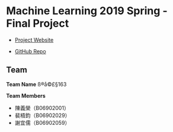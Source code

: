 # Machine Learning 2019 Spring - Final Project

-   [Project Website](https://learner.csie.ntu.edu.tw/judge/ml19spring)

-   [GitHub Repo](https://github.com/jimpei8989/ML_Final)

## Team

**Team Name** ß®å©£§163

**Team Members**

-   陳義榮（B06902001）
-   裴梧鈞（B06902029）
-   謝宜儒（B06902059）
